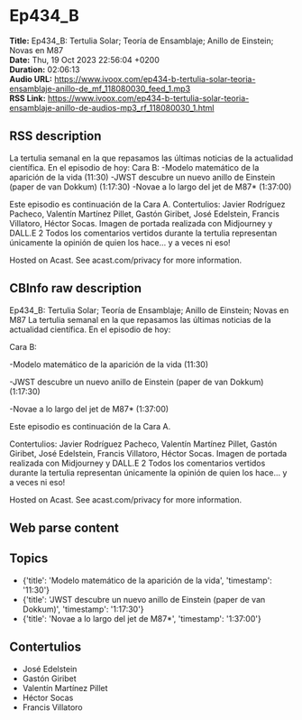 # Ep434_B  
**Title:** Ep434_B: Tertulia Solar; Teoría de Ensamblaje; Anillo de Einstein; Novas en M87  
**Date:** Thu, 19 Oct 2023 22:56:04 +0200  
**Duration:** 02:06:13  
**Audio URL:** https://www.ivoox.com/ep434-b-tertulia-solar-teoria-ensamblaje-anillo-de_mf_118080030_feed_1.mp3  
**RSS Link:** https://www.ivoox.com/ep434-b-tertulia-solar-teoria-ensamblaje-anillo-de-audios-mp3_rf_118080030_1.html  

## RSS description
La tertulia semanal en la que repasamos las últimas noticias de la actualidad científica. En el episodio de hoy:
Cara B:
-Modelo matemático de la aparición de la vida (11:30)
-JWST descubre un nuevo anillo de Einstein (paper de van Dokkum) (1:17:30)
-Novae a lo largo del jet de M87* (1:37:00)

Este episodio es continuación de la Cara A.
Contertulios: Javier Rodríguez Pacheco, Valentín Martínez Pillet, Gastón Giribet, José Edelstein, Francis Villatoro, Héctor Socas. Imagen de portada realizada con Midjourney y DALL.E 2 Todos los comentarios vertidos durante la tertulia representan únicamente la opinión de quien los hace... y a veces ni eso!


 Hosted on Acast. See acast.com/privacy for more information.

## CBInfo raw description
Ep434_B: Tertulia Solar; Teoría de Ensamblaje; Anillo de Einstein; Novas en M87
La tertulia semanal en la que repasamos las últimas noticias de la actualidad científica. En el episodio de hoy:

Cara B:

-Modelo matemático de la aparición de la vida (11:30)

-JWST descubre un nuevo anillo de Einstein (paper de van Dokkum) (1:17:30)

-Novae a lo largo del jet de M87* (1:37:00)



Este episodio es continuación de la Cara A.

Contertulios: Javier Rodríguez Pacheco, Valentín Martínez Pillet, Gastón Giribet, José Edelstein, Francis Villatoro, Héctor Socas. Imagen de portada realizada con Midjourney y DALL.E 2 Todos los comentarios vertidos durante la tertulia representan únicamente la opinión de quien los hace... y a veces ni eso!





 Hosted on Acast. See acast.com/privacy for more information.




## Web parse content


## Topics
- {'title': 'Modelo matemático de la aparición de la vida', 'timestamp': '11:30'}
- {'title': 'JWST descubre un nuevo anillo de Einstein (paper de van Dokkum)', 'timestamp': '1:17:30'}
- {'title': 'Novae a lo largo del jet de M87*', 'timestamp': '1:37:00'}
## Contertulios
- José Edelstein
- Gastón Giribet
- Valentín Martínez Pillet
- Héctor Socas
- Francis Villatoro